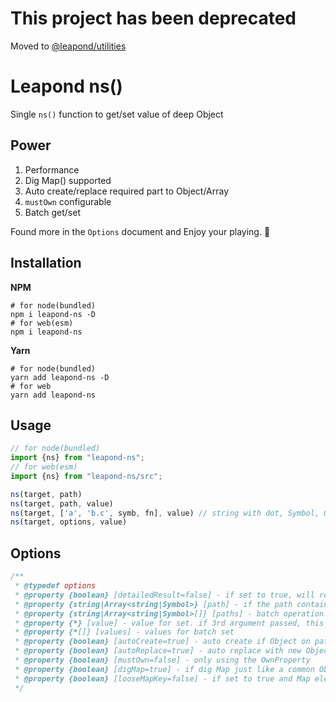 # This project has been deprecated

Moved to [@leapond/utilities](https://gitea.com/leapond/utilities)

# Leapond ns()

Single `ns()` function to get/set value of deep Object

## Power

1. Performance
1. Dig Map() supported
1. Auto create/replace required part to Object/Array
1. `mustOwn` configurable
1. Batch get/set

Found more in the `Options` document and Enjoy your playing. 🏓

## Installation

**NPM**

```shell
# for node(bundled)
npm i leapond-ns -D
# for web(esm)
npm i leapond-ns
```

**Yarn**

```shell
# for node(bundled)
yarn add leapond-ns -D
# for web
yarn add leapond-ns
```

## Usage

```javascript
// for node(bundled)
import {ns} from "leapond-ns";
// for web(esm)
import {ns} from "leapond-ns/src";

ns(target, path)
ns(target, path, value)
ns(target, ['a', 'b.c', symb, fn], value) // string with dot, Symbol, Object key of Map
ns(target, options, value)
```

## Options

```javascript
/**
 * @typedef options
 * @property {boolean} [detailedResult=false] - if set to true, will return {value, oldValue, success, parent}, otherwise it just returned the value or if set successfully
 * @property {string|Array<string|Symbol>} [path] - if the path contains some special property names(like Symbol, string with dot), pls using an array of properties
 * @property {string|Array<string|Symbol>[]} [paths] - batch operation. if `path` existed, `paths` will be ignored
 * @property {*} [value] - value for set. if 3rd argument passed, this will be ignored
 * @property {*[]} [values] - values for batch set
 * @property {boolean} [autoCreate=true] - auto create if Object on path not existed
 * @property {boolean} [autoReplace=true] - auto replace with new Object/Array(refer to original object type) if original object on path is not settable or not mustOwn
 * @property {boolean} [mustOwn=false] - only using the OwnProperty
 * @property {boolean} [digMap=true] - if dig Map just like a common Object
 * @property {boolean} [looseMapKey=false] - if set to true and Map element not found, it will try to convert the string key to number and as the key to get the element
 */
```
